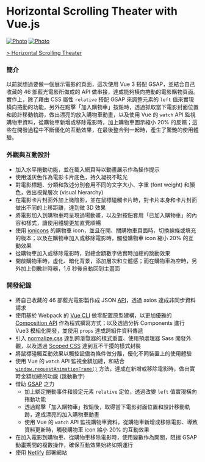 # Horizontal Scrolling Theater with Vue.js

<!-- [![Photo](https://cdn.dribbble.com/users/3800131/screenshots/15248388/media/f16a9eeb6cf47b6c49cd5bf0af2150c2.png)](https://dribbble.com/raychangdesign) -->
[![Photo](https://cdn.dribbble.com/users/3800131/screenshots/15248422/media/0c99f9e93cfb27b6d6c3bde349bd81df.png)](https://dribbble.com/raychangdesign)
[![Photo](https://cdn.dribbble.com/users/3800131/screenshots/15248445/media/ae8d01470a0c24e09cd7c2fb58bc1289.png)](https://dribbble.com/raychangdesign)

[> Horizontal Scrolling Theater](https://vuejs-theater.netlify.app/)

### 簡介
以前就想過要做一個展示電影的頁面，這次使用 Vue 3 搭配 GSAP，並結合自己收藏的 46 部藍光電影所做成的 API 做串接，達成能夠橫向捲動的電影購物頁面。實作上，除了藉由 CSS 屬性 `relative` 搭配 GSAP 來調整元素的 `left` 值來實現橫向捲動的功能，另外在點擊「加入購物車」按鈕時，透過抓取當下電影封面位置和設計移動軌跡，做出漂亮的放入購物車動畫，以及使用 Vue 的 `watch` API 監視購物車資料，從購物車新增或移除電影時，加上購物車圖示縮小 20% 的反饋；這些在開發過程中不斷優化的互動效果，在最後整合到一起時，產生了驚艷的使用體驗。

### 外觀與互動設計
- 加入水平捲動功能，並在載入網頁時以動畫展示作為操作提示
- 使用淺灰色作為電影卡片底色，持久凝視不眩光
- 對電影標題、分類和敘述分別套用不同的文字大小、字重 (font weight) 和顏色，做出視覺層次 (visual hierarchy)
- 在電影卡片封面外加上微陰影，並在鼠標碰觸卡片時，對卡片本身和卡片封面做出不同的上移距離，達到微 3D 效果
- 將電影加入到購物車時呈現過場動畫，以及對按鈕套用「已加入購物車」的內容和樣式，讓使用體驗更加直覺順暢
- 使用 [ionicons](https://ionicons.com/) 的購物車 icon，並且在開、關購物車頁面時，切換線條或填充的版本；以及在購物車加入或移除電影時，觸發購物車 icon 縮小 20% 的互動效果
- 從購物車加入或移除電影時，對總金額數字做實時加總的跳動效果
- 開啟購物車時，虛化、暗化背景，添加層次和立體感；而在購物車為空時，另外加上倒數計時器，1.6 秒後自動回到主畫面

### 開發紀錄
- 將自己收藏的 46 部藍光電影製作成 JSON [API](https://github.com/rayc2045/horizontal-scrolling-theater/blob/master/src/assets/data/movie.json)，透過 axios 達成非同步資料請求
- 使用基於 Webpack 的 [Vue CLI](https://cli.vuejs.org/) 做零配置原型建構，以更加優雅的 [Composition API](https://v3.vuejs.org/guide/composition-api-introduction.html#why-composition-api) 作為程式撰寫方式；以及透過分拆 Components 進行 Vue3 模組化開發，並使用 `props` 達成跨組件資料傳遞
- 引入 [normalize.css](https://github.com/necolas/normalize.css/) 達到跨瀏覽器的樣式重置、使用預處理器 Sass 開發外觀，以及透過 [Scoped CSS](https://vue-loader.vuejs.org/guide/scoped-css.html#mixing-local-and-global-styles) 達到互不干擾的樣式封裝
- 將鼠標碰觸互動效果以觸控設備為條件做分離，優化不同裝置上的使用體驗
- 使用 Vue 的 `watch` API 監視金額加總，和結合 [`window.requestAnimationFrame()`](https://developer.mozilla.org/zh-TW/docs/Web/API/window/requestAnimationFrame) 方法，達成在新增或移除電影時，做出實時金額加總的功能 (跳動數字)
- 借助 [GSAP](https://greensock.com/gsap/) 之力
  - 加上綁定捲動事件和設定元素 `relative` 定位，透過改變 `left` 值實現橫向捲動功能
  - 透過點擊「加入購物車」按鈕後，取得當下電影封面位置和設計移動軌跡，達成漂亮的加入購物車動畫
  - 使用 Vue 的 `watch` API 監視購物車資料，從購物車新增或移除電影、導致資料更新時，觸發購物車 icon 縮小 20% 的互動效果
- 在加入電影到購物車、從購物車移除電影時，使用變數作為開關，阻擋 GSAP 動畫期間的複數操作，確保互動效果始終如期運行
- 使用 [Netlify](https://www.netlify.com/) 部署網站